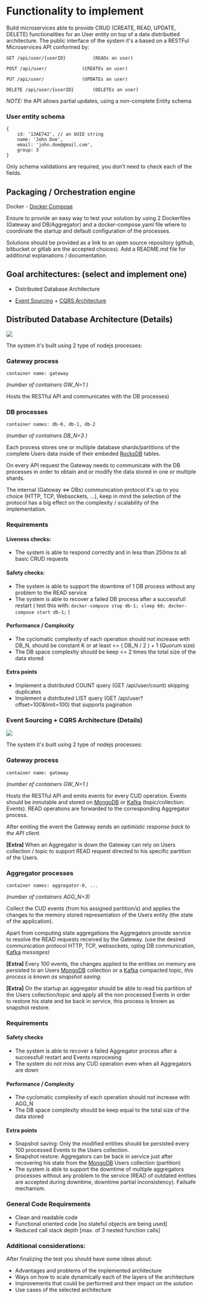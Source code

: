 # Functionality to implement

Build microservices able to provide CRUD (CREATE, READ, UPDATE, DELETE) functionalities for an User entity on top of a data distributted architecture. The public interface of the system it's a based on a RESTFul Microservices API conformed by:

```
GET /api/user/{userID} 			(READs an user)

POST /api/user/ 			(CREATEs an user)

PUT /api/user/ 				(UPDATEs an user) 

DELETE /api/user/{userID} 		(DELETEs an user)
```

*NOTE:* the API allows partial updates, using a non-complete Entity schema

### User entity schema
```
{
    id: '13AE742', // an UUID string
    name: 'John Doe',
    email: 'john.doe@gmail.com',
    group: 3
}
```
Only schema validations are required, you don't need to check each of the fields.

## Packaging / Orchestration engine

Docker - [Docker Compose](https://docs.docker.com/compose/)

Ensure to provide an easy way to test your solution by using 2 Dockerfiles (Gateway and DB/Aggregator) and a docker-compose.yaml file where to coordinate the startup and default configuration of the processes.

Solutions should be provided as a link to an open source repository (github, bitbucket or gitlab are the accepted choices). Add a README.md file for additional explanations / documentation.

## Goal architectures: (select and implement one)

- Distributed Database Architecture

- [Event Sourcing](https://martinfowler.com/eaaDev/EventSourcing.html) + [CQRS Architecture](https://martinfowler.com/bliki/CQRS.html)



## Distributed Database Architecture (Details)

![](/Distributed%20Database%20Architecture.png)

The system it's built using 2 type of nodejs processes:

### Gateway process

`container name: gateway`

*(number of containers GW_N=1 )*

Hosts the RESTful API and communicates with the DB processes) 	

### DB processes
`container names: db-0, db-1, db-2`

*(number of containers  DB_N=3 )*

Each process stores one or multiple database shards/partitions of the complete Users data inside of their embeded [RocksDB](https://rocksdb.org/) tables.

On every API request the Gateway needs to communicate with the DB processes in order to obtain and or modify the data stored in one or multiple shards.

The internal (Gateway <=> DBs) communication protocol it's up to you choice (HTTP, TCP, Websockets, ...), keep in mind the selection of the protocol has a big effect on the complexity / scalability of the implementation.

### Requirements

#### Liveness checks:

- The system is able to respond correctly and in less than 250ms to all basic CRUD requests

#### Safety checks:

- The system is able to support the downtime of 1 DB process without any problem to the READ service
- The system is able to recover a failed DB process after a successfull restart 
( test this with: `docker-compose stop db-1; sleep 60; docker-compose start db-1;` )

#### Performance / Complexity

- The cyclomatic complexity of each operation should not increase with DB_N, should be constant K or at least <= ( DB_N / 2 ) + 1 (Quorum size)
- The DB space complexity should be keep <= 2 times the total size of the data stored

#### Extra points
- Implement a distributed COUNT query (GET /api/user/count) skipping duplicates
- Implement a distributed LIST query (GET /api/user?offset=100&limit=100) that supports pagination



### Event Sourcing + CQRS Architecture (Details)

![](/Event%20Sourcing-CQRS%20Architecture.png)

The system it's built using 2 type of nodejs processes:

### Gateway process	 
`container name: gateway`

*(number of containers  GW_N=1 )*

Hosts the RESTful API and emits events for every CUD operation. Events should be inmutable and stored on [MongoDB](https://www.mongodb.com/) or [Kafka](https://kafka.apache.org/) (topic/collection: Events). READ operations are forwarded to the corresponding Aggregator process.

After emiting the event the Gateway sends an *optimistic response back to the API client.*

**[Extra]** When an Aggregator is down the Gateway can rely on Users collection / topic to support READ request directed to his specific partition of the Users.


### Aggregator processes 
`container names: aggregator-0, ...`

*(number of containers  AGG_N=3)*

Collect the CUD events (from his assigned partition/s) and applies the changes to the memory stored representation of the Users entity (the state of the application). 

Apart from computing state aggregations the Aggregators provide service to resolve the READ requests received by the Gateway. (use the desired communication protocol HTTP, TCP, websockets, oplog DB communication, [Kafka](https://kafka.apache.org/) *messages)*

**[Extra]** Every 100 events, the changes applied to the entities on memory are persisted to an Users [MongoDB](https://www.mongodb.com/) collection or a [Kafka](https://kafka.apache.org/) compacted topic, *this process is known as snapshot saving.*

**[Extra]** On the startup an aggregator should be able to read his partition of the Users collection/topic and apply all the non processed Events in order to restore his state and be back in service, this process is known as snapshot restore.

### Requirements

#### Safety checks

- The system is able to recover a failed Aggregator process after a successfull restart and Events reprocesing
- The system do not miss any CUD operation even when all Aggregators are down

#### Performance / Complexity

- The cyclomatic complexity of each operation should not increase with AGG_N
- The DB space complexity should be keep equal to the total size of the data stored

#### Extra points
- Snapshot saving: Only the modified entities should be persisted every 100 processed Events to the Users collection.
- Snapshot restore: Aggregators can be back in service just after recovering his state from the [MongoDB](https://www.mongodb.com/) Users collection (partition)
- The system is able to support the downtime of multiple aggregators processes without any problem to the service (READ of outdated entities are accepted during downtime, downtime partial inconsistency). Failsafe mechanism.

### General Code Requirements
- Clean and readable code
- Functional oriented code [no stateful objects are being used]
- Reduced call stack depth [max. of 3 nested function calls] 

### Additional considerations:
After finalizing the test you should have some ideas about:

- Advantages and problems of the implemented architecture
- Ways on how to scale dynamically each of the layers of the architecture
- Improvements that could be performed and their impact on the solution
- Use cases of the selected architecture

